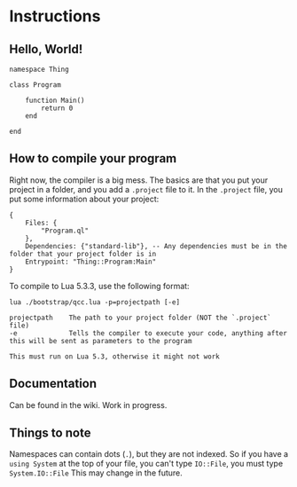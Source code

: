 # Instructions
## Hello, World!

	namespace Thing
	
	class Program
	
		function Main()
			return 0
		end
	
	end

## How to compile your program
Right now, the compiler is a big mess.
The basics are that you put your project in a folder, and you add a `.project` file to it.
In the `.project` file, you put some information about your project:

	{
		Files: {
			"Program.ql"
		},
		Dependencies: {"standard-lib"}, -- Any dependencies must be in the folder that your project folder is in
		Entrypoint: "Thing::Program:Main"
	}

To compile to Lua 5.3.3, use the following format:

	lua ./bootstrap/qcc.lua -p=projectpath [-e]
	
	projectpath    The path to your project folder (NOT the `.project` file)
	-e             Tells the compiler to execute your code, anything after this will be sent as parameters to the program

	This must run on Lua 5.3, otherwise it might not work

## Documentation
Can be found in the wiki. Work in progress.

## Things to note
Namespaces can contain dots (`.`), but they are not indexed.
So if you have a `using System` at the top of your file, you can't type `IO::File`, you must type `System.IO::File`
This may change in the future.